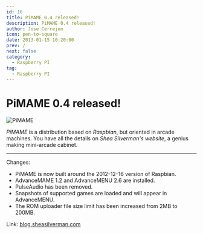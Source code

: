 ```yaml
---
id: 16
title: PiMAME 0.4 released!
description: PiMAME 0.4 released!
author: Jose Cerrejon
icon: pen-to-square
date: 2013-01-15 10:20:00
prev: /
next: false
category:
  - Raspberry PI
tag:
  - Raspberry PI
---
```


# PiMAME 0.4 released!

![PiMAME](/images/mame.jpg)

*PiMAME* is a distribution based on *Raspbian*, but oriented in arcade machines. You have all the details on *Shea Silverman's website*, a genius making mini-arcade cabinet.
- - -

Changes:

* PiMAME is now built around the 2012-12-16 version of Raspbian.
* AdvanceMAME 1.2 and AdvanceMENU 2.6 are installed.
* PulseAudio has been removed.
* Snapshots of supported games are loaded and will appear in AdvanceMENU.
* The ROM uploader file size limit has been increased from 2MB to 200MB.

Link: [blog.sheasilverman.com](http://blog.sheasilverman.com/pimame-raspberry-pi-os-download/)